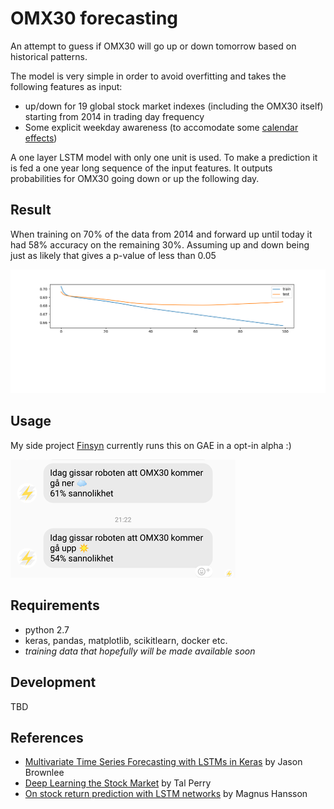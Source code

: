 # OMX30 forecasting

An attempt to guess if OMX30 will go up or down tomorrow based on historical patterns.

The model is very simple in order to avoid overfitting and takes the following features as input:

  - up/down for 19 global stock market indexes (including the OMX30 itself) starting from 2014 in trading day frequency
  - Some explicit weekday awareness (to accomodate some [calendar effects](https://en.wikipedia.org/wiki/Calendar_effect))

A one layer LSTM model with only one unit is used. To make a prediction it is fed a one year long sequence of the input features. It outputs probabilities for OMX30 going down or up the following day.

## Result
When training on 70% of the data from 2014 and forward up until today it had 58% accuracy on the remaining 30%. Assuming up and down being just as likely that gives a p-value of less than 0.05

![training loss](plots/loss.png)

## Usage
My side project [Finsyn](https://app.finsyn.se) currently runs this on GAE in a opt-in alpha :)

![finsyn screenshot](plots/demo.png)

## Requirements
 - python 2.7 
 - keras, pandas, matplotlib, scikitlearn, docker etc.
 - *training data that hopefully will be made available soon* 

## Development
TBD

## References

- [Multivariate Time Series Forecasting with LSTMs in Keras](https://machinelearningmastery.com/multivariate-time-series-forecasting-lstms-keras/) by Jason Brownlee
- [Deep Learning the Stock Market](https://medium.com/@TalPerry/deep-learning-the-stock-market-df853d139e02) by Tal Perry
- [On stock return prediction with LSTM networks](http://lup.lub.lu.se/luur/download?func=downloadFile&recordOId=8911069&fileOId=8911070) by Magnus Hansson

